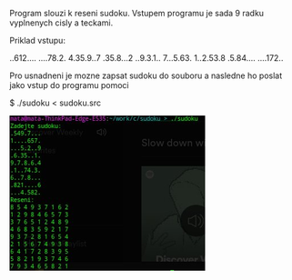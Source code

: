 Program slouzi k reseni sudoku. Vstupem programu je sada 9 radku vyplnenych cisly a teckami.

Priklad vstupu:

..612....
....78.2.
4.35.9..7
.35.8...2
..9.3.1..
7...5.63.
1..2.53.8
.5.84....
....172..

Pro usnadneni je mozne zapsat sudoku do souboru a nasledne ho poslat jako vstup do programu pomoci

$ ./sudoku < sudoku.src

![sudoku](https://github.com/matarth/sudoku/blob/master/sud1.jpg?raw=true)